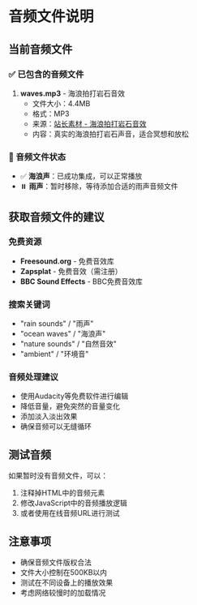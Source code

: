 # 音频文件说明

## 当前音频文件

### ✅ 已包含的音频文件

1. **waves.mp3** - 海浪拍打岩石音效
   - 文件大小：4.4MB
   - 格式：MP3
   - 来源：[站长素材 - 海浪拍打岩石音效](https://sc.chinaz.com/yinxiao/211103425970.htm)
   - 内容：真实的海浪拍打岩石声音，适合冥想和放松

### 📝 音频文件状态

- ✅ **海浪声**：已成功集成，可以正常播放
- ⏸️ **雨声**：暂时移除，等待添加合适的雨声音频文件

## 获取音频文件的建议

### 免费资源
- **Freesound.org** - 免费音效库
- **Zapsplat** - 免费音效（需注册）
- **BBC Sound Effects** - BBC免费音效库

### 搜索关键词
- "rain sounds" / "雨声"
- "ocean waves" / "海浪声"
- "nature sounds" / "自然音效"
- "ambient" / "环境音"

### 音频处理建议
- 使用Audacity等免费软件进行编辑
- 降低音量，避免突然的音量变化
- 添加淡入淡出效果
- 确保音频可以无缝循环

## 测试音频

如果暂时没有音频文件，可以：
1. 注释掉HTML中的音频元素
2. 修改JavaScript中的音频播放逻辑
3. 或者使用在线音频URL进行测试

## 注意事项

- 确保音频文件版权合法
- 文件大小控制在500KB以内
- 测试在不同设备上的播放效果
- 考虑网络较慢时的加载情况
